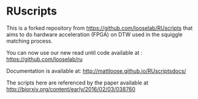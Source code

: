 # RUscripts

This is a forked repository from https://github.com/looselab/RUscripts that aims to do hardware acceleration (FPGA) on DTW used in the squiggle matching process.

You can now use our new read until code available at : https://github.com/looselab/ru

Documentation is available at: http://mattloose.github.io/RUscriptsdocs/

The scripts here are referenced by the paper available at http://biorxiv.org/content/early/2016/02/03/038760
